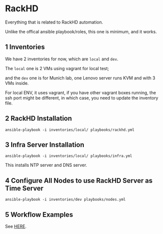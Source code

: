 # RackHD 

Everything that is related to RackHD automation.

Unlike the offical ansible playbook/roles, this one is minimum, and it works.

## 1 Inventories

We have 2 inventories for now, which are `local` and `dev`.

The `local` one is 2 VMs using vagrant for local test;

and the `dev` one is for Munich lab, one Lenovo server runs KVM and with 3 VMs inside.

For local ENV, it uses vagrant, if you have other vagrant boxes running, the ssh port might be different, in which case, you need to update the inventory file.

## 2 RackHD Installation

```
ansible-playbook -i inventories/local/ playbooks/rackhd.yml
```

## 3 Infra Server Installation

```
ansible-playbook -i inventories/local/ playbooks/infra.yml
```

This installs NTP server and DNS server.

## 4 Configure All Nodes to use RackHD Server as Time Server

```
ansible-playbook -i inventories/dev playbooks/nodes.yml
```

## 5 Workflow Examples

See [HERE](workflow.md).

